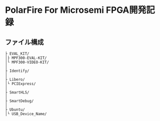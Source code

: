 # PolarFire For Microsemi FPGA開発記録

## ファイル構成
```
├ EVAL_KIT/ 
│├ MPF300-EVAL-KIT/
│└ MPF300-VIDEO-KIT/
│
├ Identify/
│
├ Libero/
│└ PCIExpress/
│
├ SmartHLS/
│
├ SmartDebug/
│
├ Ubuntu/
│└ USB_Device_Name/
```

